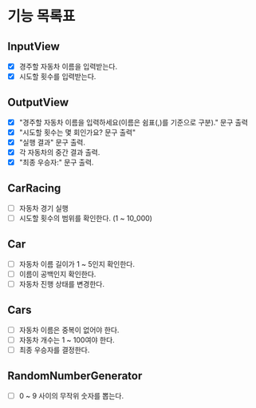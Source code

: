 # 기능 목록표

## InputView

- [x] 경주할 자동차 이름을 입력받는다.
- [x] 시도할 횟수를 입력받는다.

## OutputView

- [x] "경주할 자동차 이름을 입력하세요(이름은 쉼표(,)를 기준으로 구분)." 문구 출력
- [x] "시도할 횟수는 몇 회인가요? 문구 출력"
- [x] "실행 결과" 문구 출력.
- [x] 각 자동차의 중간 결과 출력.
- [x] "최종 우승자:" 문구 출력.

## CarRacing

- [ ] 자동차 경기 실행
- [ ] 시도할 횟수의 범위를 확인한다. (1 ~ 10_000)

## Car

- [ ] 자동차 이름 길이가 1 ~ 5인지 확인한다.
- [ ] 이름이 공백인지 확인한다.
- [ ] 자동차 진행 상태를 변경한다.

## Cars

- [ ] 자동차 이름은 중복이 없어야 한다.
- [ ] 자동차 개수는 1 ~ 100여야 한다.
- [ ] 최종 우승자를 결정한다.

## RandomNumberGenerator

- [ ] 0 ~ 9 사이의 무작위 숫자를 뽑는다.
